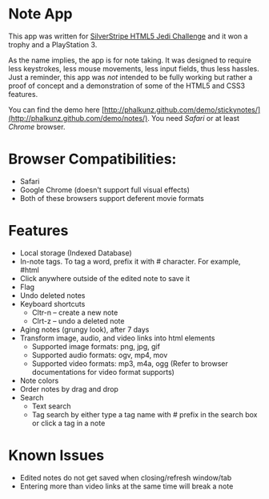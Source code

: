 # Note App
This app was written for [SilverStripe HTML5 Jedi Challenge](http://silverstripe.com/blog/html5-jedi-arena-shaping-the-web-of-the-future/) and it won a trophy and a PlayStation 3. 

As the name implies, the app is for note taking. It was designed to require less keystrokes, less mouse movements, less input fields, thus less hassles. Just a reminder, this app was *not* intended to be fully working but rather a proof of concept and a demonstration of some of the HTML5 and CSS3 features. 

You can find the demo here [http://phalkunz.github.com/demo/stickynotes/](http://phalkunz.github.com/demo/notes/). You need *Safari* or at least *Chrome* browser. 

# Browser Compatibilities:
- Safari 
- Google Chrome (doesn't support full visual effects)
- Both of these browsers support deferent movie formats

# Features 
- Local storage (Indexed Database)
- In-note tags. To tag a word, prefix it with # character. For example, #html
- Click anywhere outside of the edited note to save it
- Flag
- Undo deleted notes 
- Keyboard shortcuts
	- Cltr-n – create a new note 
	- Clrt-z – undo a deleted note 
- Aging notes (grungy look), after 7 days
- Transform image, audio, and video links into html elements
	- Supported image formats: png, jpg, gif
	- Supported audio formats: ogv, mp4, mov  
	- Supported video formats: mp3, m4a, ogg (Refer to browser documentations for video format supports)
- Note colors
- Order notes by drag and drop
- Search 
	- Text search 
	- Tag search by either type a tag name with # prefix in the search box or click a tag in a note

# Known Issues
- Edited notes do not get saved when closing/refresh window/tab
- Entering more than video links at the same time will break a note